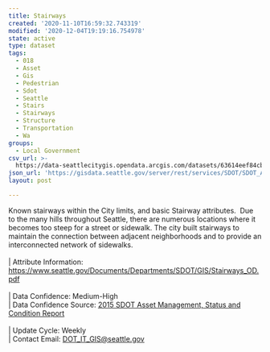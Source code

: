 ```yaml
---
title: Stairways
created: '2020-11-10T16:59:32.743319'
modified: '2020-12-04T19:19:16.754978'
state: active
type: dataset
tags:
  - 018
  - Asset
  - Gis
  - Pedestrian
  - Sdot
  - Seattle
  - Stairs
  - Stairways
  - Structure
  - Transportation
  - Wa
groups:
  - Local Government
csv_url: >-
  https://data-seattlecitygis.opendata.arcgis.com/datasets/63614eef84cb48cd8fa85506655412e0_4.csv?outSR=%7B%22latestWkid%22%3A2926%2C%22wkid%22%3A2926%7D
json_url: 'https://gisdata.seattle.gov/server/rest/services/SDOT/SDOT_Assets/MapServer/4'
layout: post

---
```

Known stairways within the City limits, and basic Stairway attributes.  Due to the many hills throughout Seattle, there are numerous locations where it becomes too steep for a street or sidewalk. The city built stairways to maintain the connection between adjacent neighborhoods and to provide an interconnected network of sidewalks.  <br /><br />| Attribute Information: <a href='https://www.seattle.gov/Documents/Departments/SDOT/GIS/Stairways_OD.pdf' rel='nofollow ugc' target='_blank'>
https://www.seattle.gov/Documents/Departments/SDOT/GIS/Stairways_OD.pdf</a> <br /><br />| Data Confidence: Medium-High <br />| Data Confidence Source: <a href='https://www.seattle.gov/Documents/Departments/SDOT/About/SDOT2015SCReportFinal12-7-2015.pdf' rel='nofollow ugc' target='_blank'>2015 SDOT Asset Management, Status and Condition Report</a> <br /><br />| Update Cycle: Weekly <br /> | Contact Email: <a href='mailto:DOT_IT_GIS@seattle.gov' rel='nofollow ugc' target='_blank'>DOT_IT_GIS@seattle.gov</a>
